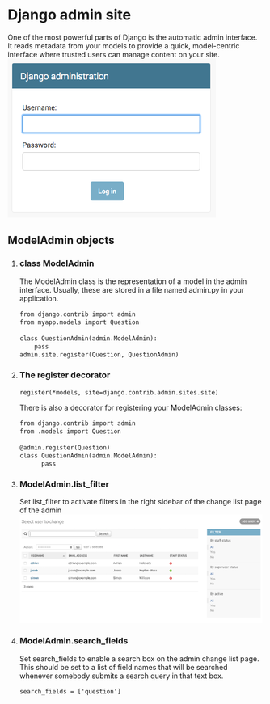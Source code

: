# Django admin site
One of the most powerful parts of Django is the automatic admin interface. It reads metadata from your models to provide a quick, model-centric interface where trusted users can manage content on your site.
![django_admin.png](django_admin.png)
##  ModelAdmin objects
1. ### class ModelAdmin
    The ModelAdmin class is the representation of a model in the admin interface. Usually, these are stored in a file named admin.py in your application.
    ```
   from django.contrib import admin
    from myapp.models import Question

    class QuestionAdmin(admin.ModelAdmin):
        pass
    admin.site.register(Question, QuestionAdmin)
   ```
2. ### The register decorator
       register(*models, site=django.contrib.admin.sites.site)
    There is also a decorator for registering your ModelAdmin classes:
    ```
   from django.contrib import admin
    from .models import Question

    @admin.register(Question)
    class QuestionAdmin(admin.ModelAdmin):
          pass
   ```
3. ### ModelAdmin.list_filter
    Set list_filter to activate filters in the right sidebar of the change list page of the admin
![img.png](img.png)

4. ### ModelAdmin.search_fields
    Set search_fields to enable a search box on the admin change list page. This should be set to a list of field names that will be searched whenever somebody submits a search query in that text box.
    ```
   search_fields = ['question']
   ```